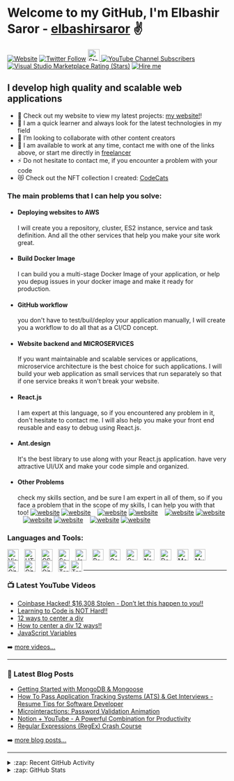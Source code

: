 # Welcome to my GitHub, I'm Elbashir Saror -  [elbashirsaror][youtube] ✌️


[![Website](https://img.shields.io/website?label=www.elbashirsaror.com&style=for-the-badge&url=http%3A%2F%2Fwww.elbashirsaror.com)](http://www.elbashirsaror.com)
[![Twitter Follow](https://img.shields.io/twitter/follow/elbashirsaror?color=1DA1F2&logo=twitter&style=for-the-badge)](https://twitter.com/intent/follow?original_referer=https%3A%2F%2Fgithub.com%2Felbashirsaror&screen_name=elbashirsaror)
<a href="https://stackoverflow.com/users/20033482/elbashir-saror" target="_blank">
<img style ="height: 27px" alt="StackOverflow"
src="https://stackoverflow-badge.vercel.app/?userID=20033482" />
</a>
[![YouTube Channel Subscribers](https://img.shields.io/youtube/channel/subscribers/UC-6aSmfWSxhvDHUlJ_s_juw?logo=youtube&logoColor=red&style=for-the-badge)][youtube]
[![Visual Studio Marketplace Rating (Stars)](https://img.shields.io/visual-studio-marketplace/stars/elbashirsaror.elbashirsaror-theme?label=elbashirsaror%20VS%20Code%20Theme&logo=visualstudiocode&logoColor=ff652f&style=for-the-badge)](https://marketplace.visualstudio.com/items?itemName=elbashirsaror.elbashirsaror-theme)
[![Hire me](https://img.shields.io/badge/Freelancer-Hire-blueviolet?style=for-the-badge)](https://www.freelancer.com/u/Elbashir1993)


## I develop high quality and scalable web applications

- 🔭 Check out my website to view my latest projects: [my website!][website]!
- 🌱 I am a quick learner and always look for the latest technologies in my field 
- 👯 I’m looking to collaborate with other content creators
- 🥅 I am available to work at any time, contact me with one of the links above, or start me directly in [freelancer](https://www.freelancer.com/u/Elbashir1993)
- ⚡ Do not hesitate to contact me, if you encounter a problem with your code
- 😻 Check out the NFT collection I created: [CodeCats](https://opensea.io/collection/codecats?search[sortAscending]=true&search[sortBy]=PRICE&search[toggles][0]=BUY_NOW)

### The main problems that I can help you solve:
- #### Deploying websites to AWS   
   I will create you a repository, cluster, ES2 instance, service and task definition. And all the other services that help you make your site work great.
- #### Build Docker Image
   I can build you a multi-stage Docker Image of your application, or help you depug issues in your docker image and make it ready for production.
- #### GitHub workflow
   you don't have to test/buil/deploy your application manually, I will create you a workflow to do all that as a CI/CD concept.
- #### Website backend and MICROSERVICES
   If you want maintainable and scalable services or applications, microservice architecture is the best choice for such applications.
   I will build your web application as small services that run separately so that if one service breaks it won't break your website.
- #### React.js
   I am expert at this language, so if you encountered any problem in it, don't hesitate to contact me.
   I will also help you make your front end reusable and easy to debug using React.js.
- #### Ant.design
   It's the best library to use along with your React.js application. have very attractive UI/UX and make your code simple and organized.
- #### Other Problems
   check my skills section, and be sure I am expert in all of them, so if you face a problem that in the scope of my skills, I can help you with that too!
[![website](./img/globe-light.svg)](https://elbashirsaror.com#gh-light-mode-only)
[![website](./img/globe-dark.svg)](https://elbashirsaror.com#gh-dark-mode-only)
&nbsp;&nbsp;
[![website](./img/youtube-light.svg)](https://youtube.com/elbashirsaror#gh-light-mode-only)
[![website](./img/youtube-dark.svg)](https://youtube.com/elbashirsaror#gh-dark-mode-only)
&nbsp;&nbsp;
[![website](./img/twitter-light.svg)](https://twitter.com/elbashirsaror#gh-light-mode-only)
[![website](./img/twitter-dark.svg)](https://twitter.com/elbashirsaror#gh-dark-mode-only)
&nbsp;&nbsp;
[![website](./img/linkedin-light.svg)](https://linkedin.com/in/elbashirsaror#gh-light-mode-only)
[![website](./img/linkedin-dark.svg)](https://linkedin.com/in/elbashirsaror#gh-dark-mode-only)
&nbsp;&nbsp;
[![website](./img/instagram-light.svg)](https://instagram.com/elbashirsaror#gh-light-mode-only)
[![website](./img/instagram-dark.svg)](https://instagram.com/elbashirsaror#gh-dark-mode-only)

### Languages and Tools:

[<img align="left" alt="Visual Studio Code" width="26px" src="https://cdn.jsdelivr.net/gh/devicons/devicon/icons/vscode/vscode-original.svg" style="padding-right:10px;" />][webdevplaylist]
[<img align="left" alt="HTML5" width="26px" src="https://cdn.jsdelivr.net/gh/devicons/devicon/icons/html5/html5-original.svg" style="padding-right:10px;" />][webdevplaylist]
[<img align="left" alt="CSS3" width="26px" src="https://cdn.jsdelivr.net/gh/devicons/devicon/icons/css3/css3-original.svg" style="padding-right:10px;" />][cssplaylist]
[<img align="left" alt="Sass" width="26px" src="https://cdn.jsdelivr.net/gh/devicons/devicon/icons/sass/sass-original.svg" style="padding-right:10px;" />][cssplaylist]
[<img align="left" alt="JavaScript" width="26px" src="https://cdn.jsdelivr.net/gh/devicons/devicon/icons/javascript/javascript-original.svg" style="padding-right:10px;" />][jsplaylist]
[<img align="left" alt="React" width="26px" src="https://cdn.jsdelivr.net/gh/devicons/devicon/icons/react/react-original.svg" style="padding-right:10px;" />][reactplaylist]
[<img align="left" alt="Gatsby" width="26px" src="https://cdn.jsdelivr.net/gh/devicons/devicon/icons/gatsby/gatsby-original.svg" style="padding-right:10px;" />][webdevplaylist]
[<img align="left" alt="GraphQL" width="26px" src="https://cdn.jsdelivr.net/gh/devicons/devicon/icons/graphql/graphql-plain.svg" style="padding-right:10px;" />][webdevplaylist]
[<img align="left" alt="Node.js" width="26px" src="https://cdn.jsdelivr.net/gh/devicons/devicon/icons/nodejs/nodejs-original.svg" style="padding-right:10px;" />][webdevplaylist]
[<img align="left" alt="Deno" width="26px" src="./img/deno-light.svg" style="padding-right:10px;" />][webdevplaylist]
[<img align="left" alt="MongoDB" width="26px" src="https://cdn.jsdelivr.net/gh/devicons/devicon/icons/mongodb/mongodb-original.svg" style="padding-right:10px;" />][webdevplaylist]
[<img align="left" alt="MySQL" width="26px" src="https://cdn.jsdelivr.net/gh/devicons/devicon/icons/mysql/mysql-original.svg" style="padding-right:10px;" />][webdevplaylist]
[<img align="left" alt="Git" width="26px" src="https://cdn.jsdelivr.net/gh/devicons/devicon/icons/git/git-original.svg" style="padding-right:10px;" />][webdevplaylist]
[<img align="left" alt="GitHub" width="26px" src="https://user-images.githubusercontent.com/3369400/139447912-e0f43f33-6d9f-45f8-be46-2df5bbc91289.png" style="padding-right:10px;" />](https://www.youtube.com/playlist?list=PLkwxH9e_vrAJ0WbEsFA9W3I1W-g_BTsbt#gh-dark-mode-only)
[<img align="left" alt="GitHub" width="26px" src="https://user-images.githubusercontent.com/3369400/139448065-39a229ba-4b06-434b-bc67-616e2ed80c8f.png" style="padding-right:10px;" />](https://www.youtube.com/playlist?list=PLkwxH9e_vrAJ0WbEsFA9W3I1W-g_BTsbt#gh-light-mode-only)
[<img align="left" alt="Terminal" width="26px" src="./img/terminal-light.svg" />](https://www.youtube.com/playlist?list=PLkwxH9e_vrAJ0WbEsFA9W3I1W-g_BTsbt#gh-light-mode-only)
[<img align="left" alt="Terminal" width="26px" src="./img/terminal-dark.svg" />](https://www.youtube.com/playlist?list=PLkwxH9e_vrAJ0WbEsFA9W3I1W-g_BTsbt#gh-dark-mode-only)

<br />
<br />

---

### 📺 Latest YouTube Videos

<!-- YOUTUBE:START -->
- [Coinbase Hacked! $16,308 Stolen - Don’t let this happen to you!!](https://www.youtube.com/watch?v=1GJkuRa1PjM)
- [Learning to Code is NOT Hard!!](https://www.youtube.com/watch?v=5jzIjU7Ed9o)
- [12 ways to center a div](https://www.youtube.com/watch?v=WM02RIeE1Fs)
- [How to center a div 12 ways!!](https://www.youtube.com/watch?v=kphds-1V9o8)
- [JavaScript Variables](https://www.youtube.com/watch?v=oXegXhqGQ30)
<!-- YOUTUBE:END -->

➡️ [more videos...](https://youtube.com/elbashirsaror)

---

### 📕 Latest Blog Posts

<!-- BLOG-POST-LIST:START -->
- [Getting Started with MongoDB &amp; Mongoose](https://dev.to/elbashirsaror/getting-started-with-mongodb-mongoose-2h6a)
- [How To Pass Application Tracking Systems &lpar;ATS&rpar; &amp; Get Interviews - Resume Tips for Software Developer](https://dev.to/elbashirsaror/how-to-pass-application-tracking-systems-ats-get-interviews-resume-tips-for-software-developer-4bmo)
- [Microinteractions: Password Validation Animation](https://dev.to/elbashirsaror/microinteractions-password-validation-animation-5629)
- [Notion + YouTube - A Powerful Combination for Productivity](https://dev.to/elbashirsaror/notion-youtube-a-powerful-combination-for-productivity-1def)
- [Regular Expressions &lpar;RegEx&rpar; Crash Course](https://dev.to/elbashirsaror/regular-expressions-regex-crash-course-248n)
<!-- BLOG-POST-LIST:END -->

➡️ [more blog posts...](https://elbashirsaror.com)

---

<details>
  <summary>:zap: Recent GitHub Activity</summary>
  
<!--START_SECTION:activity-->
1. 🎉 Merged PR [#120](https://github.com/elbashirsaror/minter-dapp/pull/120) in [elbashirsaror/minter-dapp](https://github.com/elbashirsaror/minter-dapp)
2. 🗣 Commented on [#120](https://github.com/elbashirsaror/minter-dapp/issues/120) in [elbashirsaror/minter-dapp](https://github.com/elbashirsaror/minter-dapp)
3. ❌ Closed PR [#191](https://github.com/elbashirsaror/create-10k-nft-collection/pull/191) in [elbashirsaror/create-10k-nft-collection](https://github.com/elbashirsaror/create-10k-nft-collection)
4. 🗣 Commented on [#191](https://github.com/elbashirsaror/create-10k-nft-collection/issues/191) in [elbashirsaror/create-10k-nft-collection](https://github.com/elbashirsaror/create-10k-nft-collection)
5. 🎉 Merged PR [#204](https://github.com/elbashirsaror/create-10k-nft-collection/pull/204) in [elbashirsaror/create-10k-nft-collection](https://github.com/elbashirsaror/create-10k-nft-collection)
<!--END_SECTION:activity-->

</details>

<details>
  <summary>:zap: GitHub Stats</summary>

  <img align="left" alt="elbashirsaror's GitHub Stats" src="https://github-readme-stats.vercel.app/api?username=elbashirsaror&show_icons=true&hide_border=false&title_color=ff652f&icon_color=FFE400&bg_color=09131B&text_color=ffffff&border_color=0c1a25" />

</details>

[website]: http://www.elbashirsaror.com
[course]: http://vsCodeHero.com
[twitter]: https://twitter.com/elbashirsaror
[youtube]: https://www.youtube.com/channel/UC-6aSmfWSxhvDHUlJ_s_juw
[instagram]: https://instagram.com/elbashirsaror
[linkedin]: https://linkedin.com/in/elbashirsaror
[webdevplaylist]: https://www.youtube.com/playlist?list=PLkwxH9e_vrAJ0WbEsFA9W3I1W-g_BTsbt
[jsplaylist]: https://www.youtube.com/playlist?list=PLkwxH9e_vrALRJKu7wfXby3MKeflhTu6B
[cssplaylist]: https://www.youtube.com/playlist?list=PLkwxH9e_vrALSdvZuEh6gqQdmDoDIoqz4
[reactplaylist]: https://www.youtube.com/playlist?list=PLkwxH9e_vrAK4TdffpxKY3QGyHCpxFcQ0
